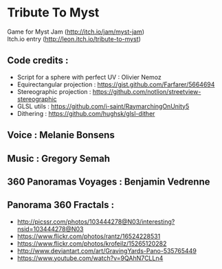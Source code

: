 # Tribute To Myst

Game for Myst Jam (http://itch.io/jam/myst-jam)  
Itch.io entry (http://leon.itch.io/tribute-to-myst)  

## Code credits :

- Script for a sphere with perfect UV : Olivier Nemoz
- Equirectangular projection : https://gist.github.com/Farfarer/5664694
- Stereographic projection : https://github.com/notlion/streetview-stereographic
- GLSL utils : https://github.com/i-saint/RaymarchingOnUnity5
- Dithering : https://github.com/hughsk/glsl-dither

## Voice : Melanie Bonsens

## Music : Gregory Semah

## 360 Panoramas Voyages : Benjamin Vedrenne

## Panorama 360 Fractals :

- http://picssr.com/photos/103444278@N03/interesting?nsid=103444278@N03
- https://www.flickr.com/photos/rantz/16524228531
- https://www.flickr.com/photos/krofeilz/15265120282
- http://www.deviantart.com/art/GravingYards-Pano-535765449
- https://www.youtube.com/watch?v=9QAhN7CLLn4